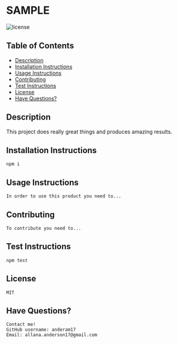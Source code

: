 # SAMPLE 
![license](https://img.shields.io/badge/license-MIT-blue.svg)
## Table of Contents 

* [Description](#description)
*  [Installation Instructions](#installation-instructions)
*  [Usage Instructions](#usage-instructions)
*  [Contributing](#contributing)
*  [Test Instructions](#test-instructions)
*  [License](#license)
*  [Have Questions?](#have-questions)

## Description
This project does really great things and produces amazing results.

## Installation Instructions
    npm i

## Usage Instructions
    In order to use this product you need to...

## Contributing
    To contribute you need to...

## Test Instructions
    npm test

## License
    MIT

## Have Questions? 
    Contact me!
    GitHub username: anderam17
    Email: allana.anderson17@gmail.com
    